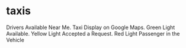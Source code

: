 # taxis
Drivers Available Near Me. Taxi Display on Google Maps. Green Light Available. Yellow Light Accepted a Request. Red Light Passenger in the Vehicle
